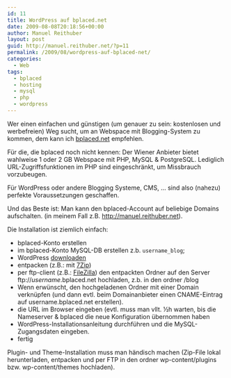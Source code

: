 ```yaml
---
id: 11
title: WordPress auf bplaced.net
date: 2009-08-08T20:18:56+00:00
author: Manuel Reithuber
layout: post
guid: http://manuel.reithuber.net/?p=11
permalink: /2009/08/wordpress-auf-bplaced-net/
categories:
  - Web
tags:
  - bplaced
  - hosting
  - mysql
  - php
  - wordpress
---
```

Wer einen einfachen und günstigen (um genauer zu sein: kostenlosen und werbefreien) Weg sucht, um an Webspace mit Blogging-System zu kommen, dem kann ich [bplaced.net](http://www.bplaced.net) empfehlen.

Für die, die bplaced noch nicht kennen: Der Wiener Anbieter bietet wahlweise 1 oder 2 GB Webspace mit PHP, MySQL & PostgreSQL. Lediglich URL-Zugriffsfunktionen im PHP sind eingeschränkt, um Missbrauch vorzubeugen.

Für WordPress oder andere Blogging Systeme, CMS, ... sind also (nahezu) perfekte Voraussetzungen geschaffen.

Und das Beste ist: Man kann den bplaced-Account auf beliebige Domains aufschalten. (in meinem Fall z.B. http://manuel.reithuber.net).

Die Installation ist ziemlich einfach:

  * bplaced-Konto erstellen
  * im bplaced-Konto MySQL-DB erstellen z.b. `username_blog`;
  * WordPress [downloaden](http://wordpress.org/download/)
  * entpacken (z.B.: mit [7Zip](http://www.7-zip.org/))
  * per ftp-client (z.B.: [FileZilla](http://filezilla-project.org/)) den entpackten Ordner auf den Server ftp://_username_.bplaced.net hochladen, z.b. in den ordner /blog
  * Wenn erwünscht, den hochgeladenen Ordner mit einer Domain verknüpfen (und dann evtl. beim Domainanbieter einen CNAME-Eintrag auf username.bplaced.net erstellen).
  * die URL im Browser eingeben (evtl. muss man vllt. ½h warten, bis die Nameserver & bplaced die neue Konfiguration übernommen haben
  * WordPress-Installationsanleitung durchführen und die MySQL-Zugangsdaten eingeben.
  * fertig

Plugin- und Theme-Installation muss man händisch machen (Zip-File lokal herunterladen, entpacken und per FTP in den ordner wp-content/plugins bzw. wp-content/themes hochladen).
